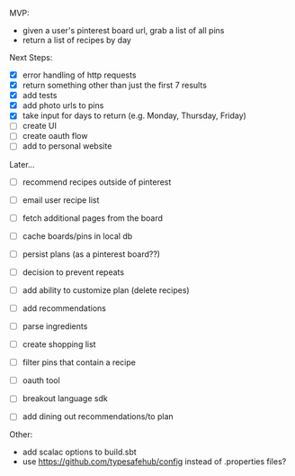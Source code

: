 MVP:
* given a user's pinterest board url, grab a list of all pins
* return a list of recipes by day

Next Steps:
* [x] error handling of http requests
* [x] return something other than just the first 7 results
* [x] add tests
* [x] add photo urls to pins
* [x] take input for days to return (e.g. Monday, Thursday, Friday)
* [ ] create UI
* [ ] create oauth flow
* [ ] add to personal website

Later...
* [ ] recommend recipes outside of pinterest
* [ ] email user recipe list
* [ ] fetch additional pages from the board
* [ ] cache boards/pins in local db
* [ ] persist plans (as a pinterest board??)
* [ ] decision to prevent repeats
* [ ] add ability to customize plan (delete recipes)
* [ ] add recommendations
* [ ] parse ingredients
* [ ] create shopping list
* [ ] filter pins that contain a recipe
* [ ] oauth tool
* [ ] breakout language sdk
* [ ] add dining out recommendations/to plan


Other:
* add scalac options to build.sbt
* use https://github.com/typesafehub/config instead of .properties files?
